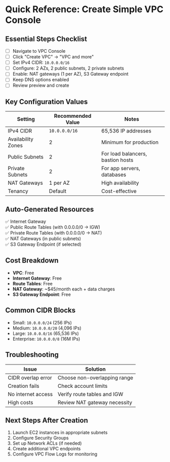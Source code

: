 # Quick Reference: Create Simple VPC Console

## Essential Steps Checklist
- [ ] Navigate to VPC Console
- [ ] Click "Create VPC" → "VPC and more"
- [ ] Set IPv4 CIDR: `10.0.0.0/16`
- [ ] Configure: 2 AZs, 2 public subnets, 2 private subnets
- [ ] Enable: NAT gateways (1 per AZ), S3 Gateway endpoint
- [ ] Keep DNS options enabled
- [ ] Review preview and create

## Key Configuration Values
| Setting | Recommended Value | Notes |
|---------|------------------|-------|
| IPv4 CIDR | `10.0.0.0/16` | 65,536 IP addresses |
| Availability Zones | 2 | Minimum for production |
| Public Subnets | 2 | For load balancers, bastion hosts |
| Private Subnets | 2 | For app servers, databases |
| NAT Gateways | 1 per AZ | High availability |
| Tenancy | Default | Cost-effective |

## Auto-Generated Resources
✅ Internet Gateway  
✅ Public Route Tables (with 0.0.0.0/0 → IGW)  
✅ Private Route Tables (with 0.0.0.0/0 → NAT)  
✅ NAT Gateways (in public subnets)  
✅ S3 Gateway Endpoint (if selected)  

## Cost Breakdown
- **VPC**: Free
- **Internet Gateway**: Free
- **Route Tables**: Free
- **NAT Gateway**: ~$45/month each + data charges
- **S3 Gateway Endpoint**: Free

## Common CIDR Blocks
- Small: `10.0.0.0/24` (256 IPs)
- Medium: `10.0.0.0/20` (4,096 IPs)
- Large: `10.0.0.0/16` (65,536 IPs)
- Enterprise: `10.0.0.0/8` (16M IPs)

## Troubleshooting
| Issue | Solution |
|-------|----------|
| CIDR overlap error | Choose non-overlapping range |
| Creation fails | Check account limits |
| No internet access | Verify route tables and IGW |
| High costs | Review NAT gateway necessity |

## Next Steps After Creation
1. Launch EC2 instances in appropriate subnets
2. Configure Security Groups
3. Set up Network ACLs (if needed)
4. Create additional VPC endpoints
5. Configure VPC Flow Logs for monitoring

